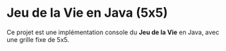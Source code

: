 # Jeu de la Vie en Java (5x5)

Ce projet est une implémentation console du **Jeu de la Vie** en Java, avec une grille fixe de 5x5.
